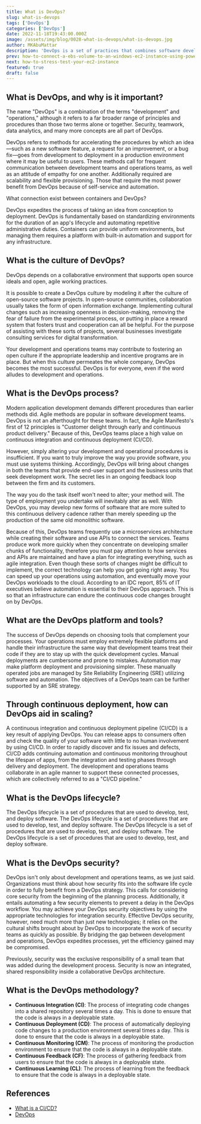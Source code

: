 ```yaml
---
title: What is DevOps?
slug: what-is-devops
tags: ['DevOps']
categories: ['DevOps']
date: 2022-11-18T19:43:00.000Z
image: /assets/img/blog/0028-what-is-devops/what-is-devops.jpg
author: MKAbuMattar
description: 'DevOps is a set of practices that combines software development (Dev) and information technology operations (Ops). It aims to shorten the systems development life cycle and provide continuous delivery with high software quality.'
prev: how-to-connect-a-ebs-volume-to-an-windows-ec2-instance-using-powershell-gui
next: how-to-stress-test-your-ec2-instance
featured: true
draft: false
---
```


## What is DevOps, and why is it important?

The name "DevOps" is a combination of the terms "development" and "operations," although it refers to a far broader range of principles and procedures than those two terms alone or together. Security, teamwork, data analytics, and many more concepts are all part of DevOps.

DevOps refers to methods for accelerating the procedures by which an idea—such as a new software feature, a request for an improvement, or a bug fix—goes from development to deployment in a production environment where it may be useful to users. These methods call for frequent communication between development teams and operations teams, as well as an attitude of empathy for one another. Additionally required are scalability and flexible provisioning. Those that require the most power benefit from DevOps because of self-service and automation.

What connection exist between containers and DevOps?

DevOps expedites the process of taking an idea from conception to deployment. DevOps is fundamentally based on standardizing environments for the duration of an app's lifecycle and automating repetitive administrative duties. Containers can provide uniform environments, but managing them requires a platform with built-in automation and support for any infrastructure.

## What is the culture of DevOps?

DevOps depends on a collaborative environment that supports open source ideals and open, agile working practices.

It is possible to create a DevOps culture by modeling it after the culture of open-source software projects. In open-source communities, collaboration usually takes the form of open information exchange. Implementing cultural changes such as increasing openness in decision-making, removing the fear of failure from the experimental process, or putting in place a reward system that fosters trust and cooperation can all be helpful. For the purpose of assisting with these sorts of projects, several businesses investigate consulting services for digital transformation.

Your development and operations teams may contribute to fostering an open culture if the appropriate leadership and incentive programs are in place. But when this culture permeates the whole company, DevOps becomes the most successful. DevOps is for everyone, even if the word alludes to development and operations.

## What is the DevOps process?

Modern application development demands different procedures than earlier methods did. Agile methods are popular in software development teams. DevOps is not an afterthought for these teams. In fact, the Agile Manifesto's first of 12 principles is "Customer delight through early and continuous product delivery." Because of this, DevOps teams place a high value on continuous integration and continuous deployment (CI/CD).

However, simply altering your development and operational procedures is insufficient. If you want to truly improve the way you provide software, you must use systems thinking. Accordingly, DevOps will bring about changes in both the teams that provide end-user support and the business units that seek development work. The secret lies in an ongoing feedback loop between the firm and its customers.

The way you do the task itself won't need to alter; your method will. The type of employment you undertake will inevitably alter as well. With DevOps, you may develop new forms of software that are more suited to this continuous delivery cadence rather than merely speeding up the production of the same old monolithic software.

Because of this, DevOps teams frequently use a microservices architecture while creating their software and use APIs to connect the services. Teams produce work more quickly when they concentrate on developing smaller chunks of functionality, therefore you must pay attention to how services and APIs are maintained and have a plan for integrating everything, such as agile integration. Even though these sorts of changes might be difficult to implement, the correct technology can help you get going right away. You can speed up your operations using automation, and eventually move your DevOps workloads to the cloud. According to an IDC report, 85% of IT executives believe automation is essential to their DevOps approach. This is so that an infrastructure can endure the continuous code changes brought on by DevOps.

## What are the DevOps platform and tools?

The success of DevOps depends on choosing tools that complement your processes. Your operations must employ extremely flexible platforms and handle their infrastructure the same way that development teams treat their code if they are to stay up with the quick development cycles. Manual deployments are cumbersome and prone to mistakes. Automation may make platform deployment and provisioning simpler. These manually operated jobs are managed by Site Reliability Engineering (SRE) utilizing software and automation. The objectives of a DevOps team can be further supported by an SRE strategy.

## Through continuous deployment, how can DevOps aid in scaling?

A continuous integration and continuous deployment pipeline (CI/CD) is a key result of applying DevOps. You can release apps to consumers often and check the quality of your software with little to no human involvement by using CI/CD. In order to rapidly discover and fix issues and defects, CI/CD adds continuing automation and continuous monitoring throughout the lifespan of apps, from the integration and testing phases through delivery and deployment. The development and operations teams collaborate in an agile manner to support these connected processes, which are collectively referred to as a "CI/CD pipeline."

## What is the DevOps lifecycle?

The DevOps lifecycle is a set of procedures that are used to develop, test, and deploy software. The DevOps lifecycle is a set of procedures that are used to develop, test, and deploy software. The DevOps lifecycle is a set of procedures that are used to develop, test, and deploy software. The DevOps lifecycle is a set of procedures that are used to develop, test, and deploy software.

## What is the DevOps security?

DevOps isn't only about development and operations teams, as we just said. Organizations must think about how security fits into the software life cycle in order to fully benefit from a DevOps strategy. This calls for considering core security from the beginning of the planning process. Additionally, it entails automating a few security elements to prevent a delay in the DevOps workflow. You may achieve your DevOps security objectives by using the appropriate technologies for integration security. Effective DevOps security, however, need much more than just new technologies; it relies on the cultural shifts brought about by DevOps to incorporate the work of security teams as quickly as possible. By bridging the gap between development and operations, DevOps expedites processes, yet the efficiency gained may be compromised.

Previously, security was the exclusive responsibility of a small team that was added during the development process. Security is now an integrated, shared responsibility inside a collaborative DevOps architecture.

## What is the DevOps methodology?

- **Continuous Integration (CI)**: The process of integrating code changes into a shared repository several times a day. This is done to ensure that the code is always in a deployable state.
- **Continuous Deployment (CD)**: The process of automatically deploying code changes to a production environment several times a day. This is done to ensure that the code is always in a deployable state.
- **Continuous Monitoring (CM)**: The process of monitoring the production environment to ensure that the code is always in a deployable state.
- **Continuous Feedback (CF)**: The process of gathering feedback from users to ensure that the code is always in a deployable state.
- **Continuous Learning (CL)**: The process of learning from the feedback to ensure that the code is always in a deployable state.

## References

- [What is a CI/CD?](/blog/post/what-is-a-ci-cd)
- [DevOps](https://www.atlassian.com/devops)
